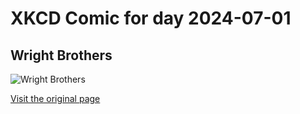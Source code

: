 
# XKCD Comic for day 2024-07-01

## Wright Brothers

![Wright Brothers](https://imgs.xkcd.com/comics/wright_brothers.png "I'm not sure if this is actually true")

[Visit the original page](https://xkcd.com/106/)
